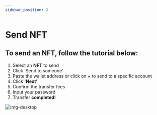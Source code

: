 ```yaml
---
sidebar_position: 2
---
```


# Send NFT

## To send an NFT, follow the tutorial below:

1. Select an **NFT** to send 
2. Click 'Send to someone' 
3. Paste the wallet address or click on + to send to a specific account 
4. Click **'Next'**
5. Confirm the transfer fees 
6. Input your password 
7. Transfer **completed!**

![img-desktop](./SendingNFT_v1.gif)